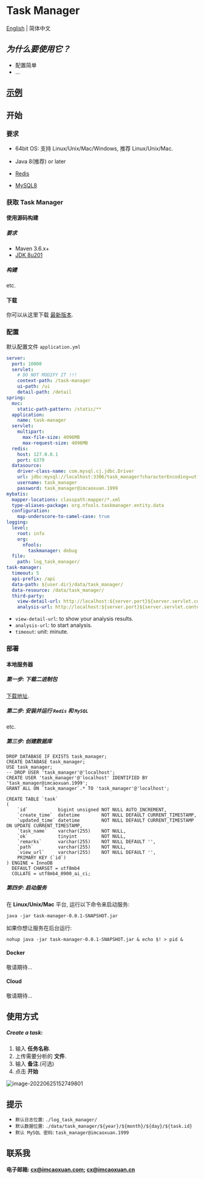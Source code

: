 # Task Manager

[English](./README.md) | 简体中文

## *为什么要使用它？*

- 配置简单
- ...

## [示例](http://demo.imcaoxuan.cn/task-manager/) 

## 开始

### 要求

- 64bit OS: 支持 Linux/Unix/Mac/Windows, 推荐 Linux/Unix/Mac.

- Java 8(推荐) or later
- [Redis](https://redis.io/)
- [MySQL8](https://www.mysql.com/)

### 获取 Task Manager

#### 使用源码构建

##### 要求

- Maven 3.6.x+
- [JDK 8u201](https://www.oracle.com/java/technologies/javase/javase8-archive-downloads.html)

##### 构建

etc.

#### 下载

你可以从这里下载 [最新版本](https://github.com/nFools/task-manager/releases).



### 配置

默认配置文件 `application.yml`

```yaml
server:
  port: 10000
  servlet:
    # DO NOT MODIFY IT !!!
    context-path: /task-manager
    ui-path: /ui
    detail-path: /detail
spring:
  mvc:
    static-path-pattern: /static/**
  application:
    name: task-manager
  servlet:
    multipart:
      max-file-size: 4096MB
      max-request-size: 4096MB
  redis:
    host: 127.0.0.1
    port: 6379
  datasource:
    driver-class-name: com.mysql.cj.jdbc.Driver
    url: jdbc:mysql://localhost:3306/task_manager?characterEncoding=utf-8&useSSL=false&serverTimezone=GMT%2B8&allowPublicKeyRetrieval=true
    username: task_manager
    password: task_manager@imcaoxuan.1999
mybatis:
  mapper-locations: classpath:mapper/*.xml
  type-aliases-package: org.nfools.taskmanager.entity.data
  configuration:
    map-underscore-to-camel-case: true
logging:
  level:
    root: info
    org:
      nfools:
        taskmanager: debug
  file:
    path: log_task_manager/
task-manager:
  timeout: 5
  api-prefix: /api
  data-path: ${user.dir}/data/task_manager/
  data-resource: /data/task_manager/
  third-party:
    view-detail-url: http://localhost:${server.port}${server.servlet.context-path}${server.servlet.ui-path}${server.servlet.detail-path}
    analysis-url: http://localhost:${server.port}${server.servlet.context-path}${task-manager.api-prefix}/analyse

```

- `view-detail-url`:  to show your analysis results.
- `analysis-url`: to start analysis.
- `timeout`: unit: minute.

### 部署

#### 本地服务器

##### 第一步: 下载二进制包

[下载地址](https://github.com/nFools/task-manager/releases).

##### 第二步: 安装并运行 `Redis` 和 `MySQL`

etc.

##### 第三步: 创建数据库

```mysql
DROP DATABASE IF EXISTS task_manager;
CREATE DATABASE task_manager;
USE task_manager;
-- DROP USER 'task_manager'@'localhost';
CREATE USER 'task_manager'@'localhost' IDENTIFIED BY 'task_manager@imcaoxuan.1999';
GRANT ALL ON `task_manager`.* TO 'task_manager'@'localhost';

CREATE TABLE `task`
(
    `id`           bigint unsigned NOT NULL AUTO_INCREMENT,
    `create_time`  datetime        NOT NULL DEFAULT CURRENT_TIMESTAMP,
    `updated_time` datetime        NOT NULL DEFAULT CURRENT_TIMESTAMP ON UPDATE CURRENT_TIMESTAMP,
    `task_name`    varchar(255)    NOT NULL,
    `ok`           tinyint         NOT NULL,
    `remarks`      varchar(255)    NOT NULL DEFAULT '',
    `path`         varchar(255)    NOT NULL,
    `view_url`     varchar(255)    NOT NULL DEFAULT '',
    PRIMARY KEY (`id`)
) ENGINE = InnoDB
  DEFAULT CHARSET = utf8mb4
  COLLATE = utf8mb4_0900_ai_ci;

```

##### 第四步: 启动服务

在 **Linux/Unix/Mac** 平台, 运行以下命令来启动服务:

```shell
java -jar task-manager-0.0.1-SNAPSHOT.jar
```

如果你想让服务在后台运行:

```shell
nohup java -jar task-manager-0.0.1-SNAPSHOT.jar & echo $! > pid &
```

#### Docker

敬请期待...

#### Cloud

敬请期待...

## 使用方式

##### Create a task:

1. 输入 **任务名称**.
2. 上传需要分析的 **文件**.
3. 输入 **备注**.(可选)
4. 点击 **开始**


![image-20220625152749801](https://user-images.githubusercontent.com/53902232/175763971-e64d110d-55d9-43ed-adff-cfce63a4c358.png)





## 提示

- `默认日志位置`: `./log_task_manager/`
- `默认数据位置`: `./data/task_manager/${year}/${month}/${day}/${task.id}`
- `默认 MySQL 密码`: `task_manager@imcaoxuan.1999`

  

## 联系我

#### 电子邮箱: cx@imcaoxuan.com; cx@imcaoxuan.cn
